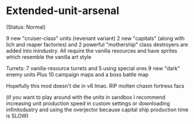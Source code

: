 # Extended-unit-arsenal

(Status: Normal)

9 new "cruiser-class" units (revenant variant)
2 new "capitals" (along with lich and reaper factories)
and 2 powerful "mothership" class destroyers are added into 
mindustry. All require the vanilla resources and have sprites which 
resemble the vanilla art style 

Turrets: 7 vanilla-resource turrets and  5 using special ores
9 new "dark" enemy units
Plus 10 campaign maps and a boss battle map


Hopefully this mod doesn't die in v6 lmao. RIP molten chasm fortress facs

(if you want to play around with the units in sandbox
I recommend increasing unit production
speed in custom settings or downloading infinitodustry and using the 
overjector because capital ship production time
is SLOW)


